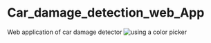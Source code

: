 # Car_damage_detection_web_App
 Web application of car damage detector
 ![using a color picker](.gif)
